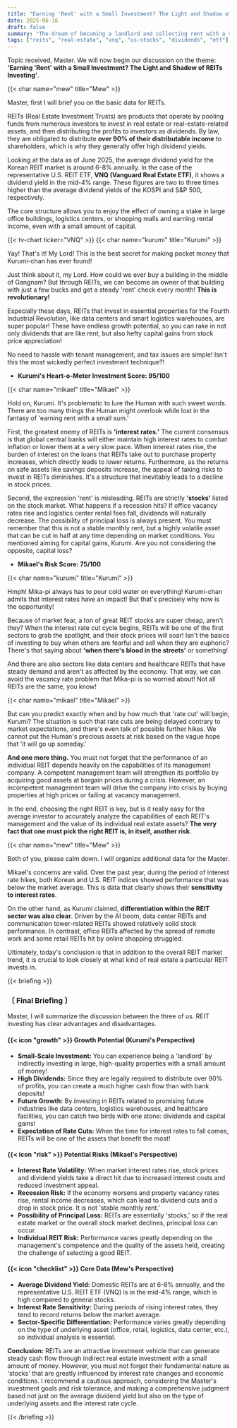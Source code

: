 ```yaml
---
title: "Earning 'Rent' with a Small Investment? The Light and Shadow of REITs Investing"
date: 2025-06-16
draft: false
summary: "The dream of becoming a landlord and collecting rent with a small investment—is it possible with REITs? From the high dividend yields to the hidden interest rate risks and potential for principal loss, three unique characters delve into everything about REITs investing."
tags: ["reits", "real-estate", "vnq", "us-stocks", "dividends", "etf"]
---
```


<p>Topic received, Master. We will now begin our discussion on the theme: <strong>'Earning 'Rent' with a Small Investment? The Light and Shadow of REITs Investing'</strong>.</p>
{{< char name="mew" title="Mew" >}}
<p>Master, first I will brief you on the basic data for REITs.</p>
<p>REITs (Real Estate Investment Trusts) are products that operate by pooling funds from numerous investors to invest in real estate or real-estate-related assets, and then distributing the profits to investors as dividends. By law, they are obligated to distribute <strong>over 90% of their distributable income</strong> to shareholders, which is why they generally offer high dividend yields.</p>
<p>Looking at the data as of June 2025, the average dividend yield for the Korean REIT market is around 6-8% annually. In the case of the representative U.S. REIT ETF, <strong>VNQ (Vanguard Real Estate ETF)</strong>, it shows a dividend yield in the mid-4% range. These figures are two to three times higher than the average dividend yields of the KOSPI and S&P 500, respectively.</p>
<p>The core structure allows you to enjoy the effect of owning a stake in large office buildings, logistics centers, or shopping malls and earning rental income, even with a small amount of capital.</p>
{{< tv-chart ticker="VNQ" >}}
{{< char name="kurumi" title="Kurumi" >}}
<p>Yay! That's it! My Lord! This is the best secret for making pocket money that Kurumi-chan has ever found!</p>
<p>Just think about it, my Lord. How could we ever buy a building in the middle of Gangnam? But through REITs, we can become an owner of that building with just a few bucks and get a steady 'rent' check every month! <strong>This is revolutionary!</strong></p>
<p>Especially these days, REITs that invest in essential properties for the Fourth Industrial Revolution, like data centers and smart logistics warehouses, are super popular! These have endless growth potential, so you can rake in not only dividends that are like rent, but also hefty capital gains from stock price appreciation!</p>
<p>No need to hassle with tenant management, and tax issues are simple! Isn't this the most wickedly perfect investment technique?!</p>
<ul><li><strong>Kurumi's Heart-o-Meter Investment Score: 95/100</strong></li></ul>
{{< char name="mikael" title="Mikael" >}}
<p>Hold on, Kurumi. It's problematic to lure the Human with such sweet words. There are too many things the Human might overlook while lost in the fantasy of 'earning rent with a small sum.'</p>
<p>First, the greatest enemy of REITs is <strong>'interest rates.'</strong> The current consensus is that global central banks will either maintain high interest rates to combat inflation or lower them at a very slow pace. When interest rates rise, the burden of interest on the loans that REITs take out to purchase property increases, which directly leads to lower returns. Furthermore, as the returns on safe assets like savings deposits increase, the appeal of taking risks to invest in REITs diminishes. It's a structure that inevitably leads to a decline in stock prices.</p>
<p>Second, the expression 'rent' is misleading. REITs are strictly <strong>'stocks'</strong> listed on the stock market. What happens if a recession hits? If office vacancy rates rise and logistics center rental fees fall, dividends will naturally decrease. The possibility of principal loss is always present. You must remember that this is not a stable monthly rent, but a highly volatile asset that can be cut in half at any time depending on market conditions. You mentioned aiming for capital gains, Kurumi. Are you not considering the opposite, capital loss?</p>
<ul><li><strong>Mikael's Risk Score: 75/100</strong></li></ul>
{{< char name="kurumi" title="Kurumi" >}}
<p>Hmph! Mika-pi always has to pour cold water on everything! Kurumi-chan admits that interest rates have an impact! But that's precisely why now is the opportunity!</p>
<p>Because of market fear, a ton of great REIT stocks are super cheap, aren't they? When the interest rate cut cycle begins, REITs will be one of the first sectors to grab the spotlight, and their stock prices will soar! Isn't the basics of investing to buy when others are fearful and sell when they are euphoric? There's that saying about <strong>'when there's blood in the streets'</strong> or something!</p>
<p>And there are also sectors like data centers and healthcare REITs that have steady demand and aren't as affected by the economy. That way, we can avoid the vacancy rate problem that Mika-pi is so worried about! Not all REITs are the same, you know!</p>
{{< char name="mikael" title="Mikael" >}}
<p>But can you predict exactly when and by how much that 'rate cut' will begin, Kurumi? The situation is such that rate cuts are being delayed contrary to market expectations, and there's even talk of possible further hikes. We cannot put the Human's precious assets at risk based on the vague hope that 'it will go up someday.'</p>
<p><strong>And one more thing.</strong> You must not forget that the performance of an individual REIT depends heavily on the capabilities of its management company. A competent management team will strengthen its portfolio by acquiring good assets at bargain prices during a crisis. However, an incompetent management team will drive the company into crisis by buying properties at high prices or failing at vacancy management.</p>
<p>In the end, choosing the right REIT is key, but is it really easy for the average investor to accurately analyze the capabilities of each REIT's management and the value of its individual real estate assets? <strong>The very fact that one must pick the right REIT is, in itself, another risk.</strong></p>
{{< char name="mew" title="Mew" >}}
<p>Both of you, please calm down. I will organize additional data for the Master.</p>
<p>Mikael's concerns are valid. Over the past year, during the period of interest rate hikes, both Korean and U.S. REIT indices showed performance that was below the market average. This is data that clearly shows their <strong>sensitivity to interest rates</strong>.</p>
<p>On the other hand, as Kurumi claimed, <strong>differentiation within the REIT sector was also clear</strong>. Driven by the AI boom, data center REITs and communication tower-related REITs showed relatively solid stock performance. In contrast, office REITs affected by the spread of remote work and some retail REITs hit by online shopping struggled.</p>
<p>Ultimately, today's conclusion is that in addition to the overall REIT market trend, it is crucial to look closely at what kind of real estate a particular REIT invests in.</p>

{{< briefing >}}
<h3><strong>〔 Final Briefing 〕</strong></h3>
<p>Master, I will summarize the discussion between the three of us. REIT investing has clear advantages and disadvantages.</p>

<h4><span class="svg-icon">{{< icon "growth" >}}</span> Growth Potential (Kurumi's Perspective)</h4>
<ul>
    <li><strong>Small-Scale Investment:</strong> You can experience being a 'landlord' by indirectly investing in large, high-quality properties with a small amount of money!</li>
    <li><strong>High Dividends:</strong> Since they are legally required to distribute over 90% of profits, you can create a much higher cash flow than with bank deposits!</li>
    <li><strong>Future Growth:</strong> By investing in REITs related to promising future industries like data centers, logistics warehouses, and healthcare facilities, you can catch two birds with one stone: dividends and capital gains!</li>
    <li><strong>Expectation of Rate Cuts:</strong> When the time for interest rates to fall comes, REITs will be one of the assets that benefit the most!</li>
</ul>

<h4><span class="svg-icon">{{< icon "risk" >}}</span> Potential Risks (Mikael's Perspective)</h4>
<ul>
    <li><strong>Interest Rate Volatility:</strong> When market interest rates rise, stock prices and dividend yields take a direct hit due to increased interest costs and reduced investment appeal.</li>
    <li><strong>Recession Risk:</strong> If the economy worsens and property vacancy rates rise, rental income decreases, which can lead to dividend cuts and a drop in stock price. It is not 'stable monthly rent.'</li>
    <li><strong>Possibility of Principal Loss:</strong> REITs are essentially 'stocks,' so if the real estate market or the overall stock market declines, principal loss can occur.</li>
    <li><strong>Individual REIT Risk:</strong> Performance varies greatly depending on the management's competence and the quality of the assets held, creating the challenge of selecting a good REIT.</li>
</ul>

<h4><span class="svg-icon">{{< icon "checklist" >}}</span> Core Data (Mew's Perspective)</h4>
<ul>
    <li><strong>Average Dividend Yield:</strong> Domestic REITs are at 6-8% annually, and the representative U.S. REIT ETF (VNQ) is in the mid-4% range, which is high compared to general stocks.</li>
    <li><strong>Interest Rate Sensitivity:</strong> During periods of rising interest rates, they tend to record returns below the market average.</li>
    <li><strong>Sector-Specific Differentiation:</strong> Performance varies greatly depending on the type of underlying asset (office, retail, logistics, data center, etc.), so individual analysis is essential.</li>
</ul>

<div class="final-conclusion">
    <p><strong>Conclusion:</strong> REITs are an attractive investment vehicle that can generate steady cash flow through indirect real estate investment with a small amount of money. However, you must not forget their fundamental nature as 'stocks' that are greatly influenced by interest rate changes and economic conditions. I recommend a cautious approach, considering the Master's investment goals and risk tolerance, and making a comprehensive judgment based not just on the average dividend yield but also on the type of underlying assets and the interest rate cycle.</p>
</div>
{{< /briefing >}}